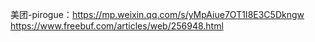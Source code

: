 美团-pirogue：https://mp.weixin.qq.com/s/yMpAiue7OT1I8E3C5Dkngw  
https://www.freebuf.com/articles/web/256948.html
